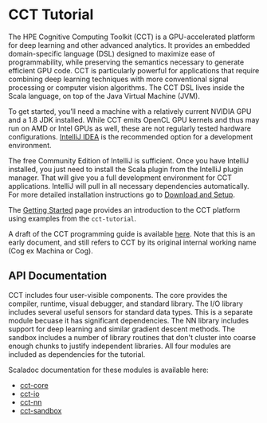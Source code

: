 # CCT Tutorial

The HPE Cognitive Computing Toolkit (CCT) is a GPU-accelerated platform for deep
learning and other advanced analytics. It provides an embedded domain-specific
language (DSL) designed to maximize ease of programmability, while preserving
the semantics necessary to generate efficient GPU code. CCT is particularly
powerful for applications that require combining deep learning techniques with
more conventional signal processing or computer vision algorithms. The CCT DSL
lives inside the Scala language, on top of the Java Virtual Machine (JVM).

To get started, you’ll need a machine with a relatively current NVIDIA GPU and a
1.8 JDK installed. While CCT emits OpenCL GPU kernels and thus may run on AMD or
Intel GPUs as well, these are not regularly tested hardware configurations.
[IntelliJ IDEA](https://www.jetbrains.com/idea/) is the recommended option for a
development environment.

The free Community Edition of IntelliJ is sufficient. Once you have IntelliJ
installed, you just need to install the Scala plugin from the IntelliJ plugin
manager. That will give you a full development environment for CCT applications.
IntelliJ will pull in all necessary dependencies automatically.  For more detailed
installation instructions go to [Download and Setup](https://github.com/hpe-cct/cct-tutorial/blob/master/DownloadAndSetup.md).

The [Getting Started](https://github.com/hpe-cct/cct-tutorial/blob/master/GettingStarted.md) page provides an introduction to the CCT platform using examples from the `cct-tutorial`.

A draft of the CCT programming guide is available
[here](http://hpe-cct.github.io/docs/CogProgrammingTutorial_4_1.pdf). Note that
this is an early document, and still refers to CCT by its original internal
working name (Cog ex Machina or Cog).

## API Documentation

CCT includes four user-visible components. The core provides the compiler, runtime, visual debugger, and standard library. 
The I/O library includes several useful sensors for standard data types. This is a separate module becuase it has significant
dependencies. The NN library includes support for deep learning and similar gradient descent methods. The sandbox includes a 
number of library routines that don't cluster into coarse enough chunks to justify independent libraries. All four modules 
are included as dependencies for the tutorial.

Scaladoc documentation for these modules is available here:

  * [cct-core](https://hpe-cct.github.io/scaladoc/cct-core_2.11-5.0.0-alpha.3/)
  * [cct-io](https://hpe-cct.github.io/scaladoc/cct-io_2.11-0.8.7/)
  * [cct-nn](https://hpe-cct.github.io/scaladoc/cct-nn_2.11-2.0.0-alpha.2/)
  * [cct-sandbox](https://hpe-cct.github.io/scaladoc/cct-sandbox_2.11-1.2.9/)

